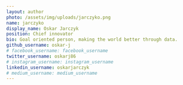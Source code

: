 ```yaml
---
layout: author
photo: /assets/img/uploads/jarczyko.png
name: jarczyko
display_name: Oskar Jarczyk
position: Chief innovator
bio: Goal oriented person, making the world better through data.
github_username: oskar-j
# facebook_username: facebook_username
twitter_username: oskarj86
# instagram_username: instagram_username
linkedin_username: oskarjarczyk
# medium_username: medium_username
---
```


